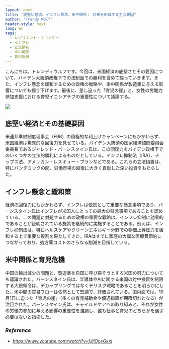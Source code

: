 ```yaml
---
layout: post
title: "底堅い経済、インフレ懸念、米中関係： 将来を形成する主な要因"
author: "Trendy Wolf"
header-style: text
lang: en
tags:
  - レジリエント・エコノミー
  - インフレ
  - 立法勝利
  - 米中関係
  - 育児危機
---
```


こんにちは。トレンディウルフです。今回は、米国経済の底堅さとその要因について、バイデン大統領政権下での法制面での勝利を含めて探っていきます。また、インフレ懸念を緩和するための政権の戦略や、米中関係が製造業に与える影響についても掘り下げます。最後に、差し迫った「育児の崖」と、女性の労働力参加支援における育児イニシアチブの重要性について議論する。

<img
    src="https://i.ytimg.com/vi/fJllOceGkxI/hqdefault.jpg"
/>




## 底堅い経済とその基礎要因

米連邦準備制度理事会（FRB）の積極的な利上げキャンペーンにもかかわらず、米国経済は驚異的な回復力を見せている。バイデン大統領の国家経済諮問委員会委員長であるジャレッド・バーンスタイン氏は、この回復力をバイデン政権下でのいくつかの立法的勝利によるものだとしている。インフレ抑制法（IRA）、チップス法、アメリカン・レスキュー・プランなどである。これらの立法措置は、特にパンデミックの間、労働市場の回復に大きく貢献した深い投資をもたらした。









## インフレ懸念と緩和策

経済の回復力にもかかわらず、インフレは依然として重要な懸念事項であり、バーンスタイン氏はインフレが米国人にとっての最大の懸念事項であることを認めている。この問題に対処するための政権の重要な戦略は、インフレ抑制に効果的であることが証明されている施策を継続的に実施することである。例えば、インフレ抑制法は、特にヘルスケアやクリーンエネルギー分野での物価上昇圧力を緩和する上で重要な役割を果たしてきた。IRAはすでに家庭の大幅な医療費節約につながっており、処方薬コストのさらなる削減を目指している。









## 米中関係と育児危機

中国の輸出減少の問題と、製造業を自国に呼び戻そうとする米国の努力についても議論された。バーンスタイン氏は、半導体やAIに関する米国の対中投資を制限する大統領令は、デカップリングではなくデリスク戦略であることを明らかにした。米中間の貿易フローは依然として堅調で、評価されている。国内面では、10月1日に迫った「育児の崖」（多くの育児補助金や優遇措置が期限切れとなる）が注目された。バーンスタイン氏は、チャイルドケアへの取り組みと、それが女性の労働力参加に与える影響の重要性を強調し、誰も仕事と育児のどちらかを選ぶ必要はないと指摘した。


### _Reference_
- _https://www.youtube.com/watch?v=fJllOceGkxI_

